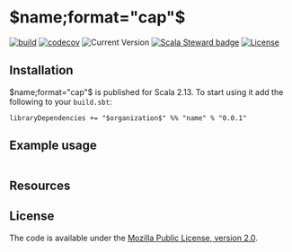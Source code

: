 # $name;format="cap"$

[![build](https://github.com/Philippus/$name$/workflows/build/badge.svg)](https://github.com/Philippus/$name$/actions/workflows/scala.yml?query=workflow%3Abuild+branch%3Amain)
[![codecov](https://codecov.io/gh/Philippus/$name$/branch/master/graph/badge.svg)](https://codecov.io/gh/Philippus/$name$)
![Current Version](https://img.shields.io/badge/version-0.0.1-brightgreen.svg?style=flat "0.0.1")
[![Scala Steward badge](https://img.shields.io/badge/Scala_Steward-helping-blue.svg?style=flat&logo=data:image/png;base64,iVBORw0KGgoAAAANSUhEUgAAAA4AAAAQCAMAAAARSr4IAAAAVFBMVEUAAACHjojlOy5NWlrKzcYRKjGFjIbp293YycuLa3pYY2LSqql4f3pCUFTgSjNodYRmcXUsPD/NTTbjRS+2jomhgnzNc223cGvZS0HaSD0XLjbaSjElhIr+AAAAAXRSTlMAQObYZgAAAHlJREFUCNdNyosOwyAIhWHAQS1Vt7a77/3fcxxdmv0xwmckutAR1nkm4ggbyEcg/wWmlGLDAA3oL50xi6fk5ffZ3E2E3QfZDCcCN2YtbEWZt+Drc6u6rlqv7Uk0LdKqqr5rk2UCRXOk0vmQKGfc94nOJyQjouF9H/wCc9gECEYfONoAAAAASUVORK5CYII=)](https://scala-steward.org)
[![License](https://img.shields.io/badge/License-MPL%202.0-blue.svg?style=flat "MPL 2.0")](LICENSE)

## Installation
$name;format="cap"$ is published for Scala 2.13. To start using it add the following to your `build.sbt`:

```
libraryDependencies += "$organization$" %% "name" % "0.0.1"
```

## Example usage

```scala

```

## Resources

## License
The code is available under the [Mozilla Public License, version 2.0](LICENSE).
